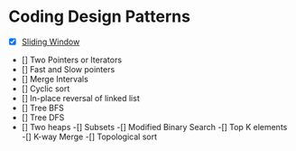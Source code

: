 # Coding Design Patterns
- [x] [Sliding Window](https://github.com/Abrar-Abdulwahed/coding-design-patterns/tree/main/Sliding%20Window)
- [] Two Pointers or Iterators
- [] Fast and Slow pointers
- [] Merge Intervals
- [] Cyclic sort
- [] In-place reversal of linked list
- [] Tree BFS
- [] Tree DFS
- [] Two heaps
-[] Subsets
-[] Modified Binary Search
-[] Top K elements
-[] K-way Merge
-[] Topological sort
